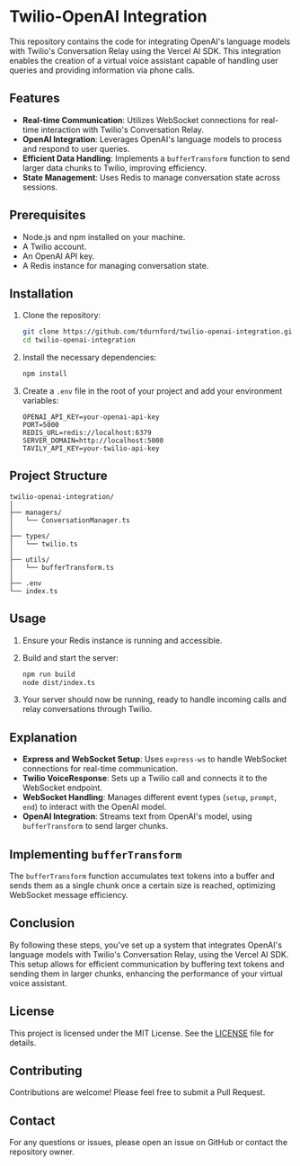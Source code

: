 # Twilio-OpenAI Integration

This repository contains the code for integrating OpenAI's language models with Twilio's Conversation Relay using the Vercel AI SDK. This integration enables the creation of a virtual voice assistant capable of handling user queries and providing information via phone calls.

## Features

- **Real-time Communication**: Utilizes WebSocket connections for real-time interaction with Twilio's Conversation Relay.
- **OpenAI Integration**: Leverages OpenAI's language models to process and respond to user queries.
- **Efficient Data Handling**: Implements a `bufferTransform` function to send larger data chunks to Twilio, improving efficiency.
- **State Management**: Uses Redis to manage conversation state across sessions.

## Prerequisites

- Node.js and npm installed on your machine.
- A Twilio account.
- An OpenAI API key.
- A Redis instance for managing conversation state.

## Installation

1. Clone the repository:

   ```bash
   git clone https://github.com/tdurnford/twilio-openai-integration.git
   cd twilio-openai-integration
   ```

2. Install the necessary dependencies:

   ```bash
   npm install
   ```

3. Create a `.env` file in the root of your project and add your environment variables:

   ```plaintext
   OPENAI_API_KEY=your-openai-api-key
   PORT=5000
   REDIS_URL=redis://localhost:6379
   SERVER_DOMAIN=http://localhost:5000
   TAVILY_API_KEY=your-twilio-api-key
   ```

## Project Structure

```
twilio-openai-integration/
│
├── managers/
│   └── ConversationManager.ts
│
├── types/
│   └── twilio.ts
│
├── utils/
│   └── bufferTransform.ts
│
├── .env
└── index.ts
```

## Usage

1. Ensure your Redis instance is running and accessible.

2. Build and start the server:

   ```bash
   npm run build
   node dist/index.ts
   ```

3. Your server should now be running, ready to handle incoming calls and relay conversations through Twilio.

## Explanation

- **Express and WebSocket Setup**: Uses `express-ws` to handle WebSocket connections for real-time communication.
- **Twilio VoiceResponse**: Sets up a Twilio call and connects it to the WebSocket endpoint.
- **WebSocket Handling**: Manages different event types (`setup`, `prompt`, `end`) to interact with the OpenAI model.
- **OpenAI Integration**: Streams text from OpenAI's model, using `bufferTransform` to send larger chunks.

## Implementing `bufferTransform`

The `bufferTransform` function accumulates text tokens into a buffer and sends them as a single chunk once a certain size is reached, optimizing WebSocket message efficiency.

## Conclusion

By following these steps, you've set up a system that integrates OpenAI's language models with Twilio's Conversation Relay, using the Vercel AI SDK. This setup allows for efficient communication by buffering text tokens and sending them in larger chunks, enhancing the performance of your virtual voice assistant.

## License

This project is licensed under the MIT License. See the [LICENSE](LICENSE) file for details.

## Contributing

Contributions are welcome! Please feel free to submit a Pull Request.

## Contact

For any questions or issues, please open an issue on GitHub or contact the repository owner.

